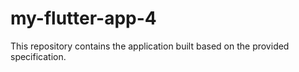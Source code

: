 # my-flutter-app-4

This repository contains the application built based on the provided specification.